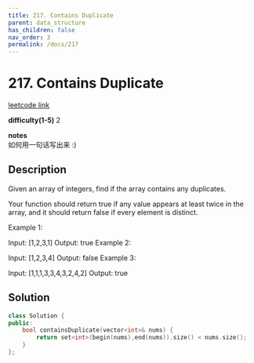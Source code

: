 ```yaml
---
title: 217. Contains Duplicate
parent: data_structure
has_children: false
nav_order: 3
permalink: /docs/217
---
```

# 217. Contains Duplicate
[leetcode link](https://leetcode.com/problems/contains-duplicate/)

**difficulty(1-5)** 
2

**notes**   
如何用一句话写出来 :) 

## Description
Given an array of integers, find if the array contains any duplicates.

Your function should return true if any value appears at least twice in the array, and it should return false if every element is distinct.

Example 1:

Input: [1,2,3,1]
Output: true
Example 2:

Input: [1,2,3,4]
Output: false
Example 3:

Input: [1,1,1,3,3,4,3,2,4,2]
Output: true

## Solution
```c++
class Solution {
public:
    bool containsDuplicate(vector<int>& nums) {
        return set<int>(begin(nums),end(nums)).size() < nums.size();
    }
};
```


<!-- 
Default label
{: .label }

Blue label
{: .label .label-blue }

Stable
{: .label .label-green }

New release
{: .label .label-purple }

Coming soon
{: .label .label-yellow }

Deprecated
{: .label .label-red } -->
